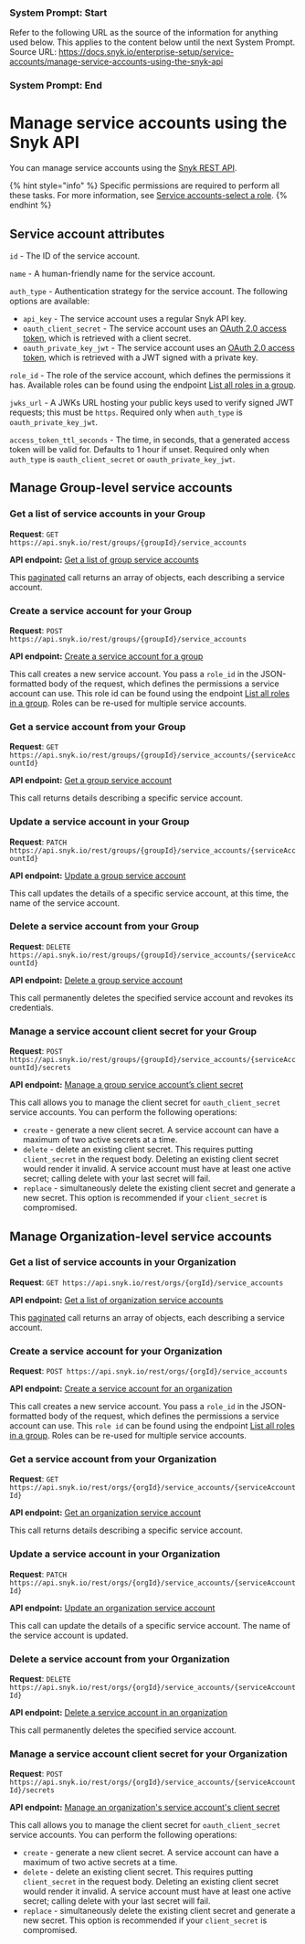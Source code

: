 ### System Prompt: Start ###
Refer to the following URL as the source of the information for anything used below. This applies to the content below until the next System Prompt.
Source URL: https://docs.snyk.io/enterprise-setup/service-accounts/manage-service-accounts-using-the-snyk-api
### System Prompt: End ###

# Manage service accounts using the Snyk API

You can manage service accounts using the [Snyk REST API](../../snyk-api/reference/serviceaccounts.md).

{% hint style="info" %}
Specific permissions are required to perform all these tasks. For more information, see [Service accounts-select a role](./#select-a-role).
{% endhint %}

## Service account attributes

`id` - The ID of the service account.

`name` - A human-friendly name for the service account.

`auth_type` - Authentication strategy for the service account. The following options are available:

* `api_key` - The service account uses a regular Snyk API key.
* `oauth_client_secret` - The service account uses an [OAuth 2.0 access token](service-accounts-using-oauth-2.0.md#oauth-2.0-with-client-secret), which is retrieved with a client secret.
* `oauth_private_key_jwt` - The service account uses an [OAuth 2.0 access token](service-accounts-using-oauth-2.0.md#oauth-2.0-with-private-key-jwt), which is retrieved with a JWT signed with a private key.

`role_id` - The role of the service account, which defines the permissions it has. Available roles can be found using the endpoint [List all roles in a group](../../snyk-api/reference/groups-v1.md#group-groupid-roles).

`jwks_url` - A JWKs URL hosting your public keys used to verify signed JWT requests; this must be `https`. Required only when `auth_type` is `oauth_private_key_jwt`.

`access_token_ttl_seconds` - The time, in seconds, that a generated access token will be valid for. Defaults to 1 hour if unset. Required only when `auth_type` is `oauth_client_secret` or `oauth_private_key_jwt`.

## Manage Group-level service accounts

### Get a list of service accounts in your Group

**Request**: `GET https://api.snyk.io/rest/groups/{groupId}/service_accounts`

**API endpoint:** [Get a list of group service accounts](../../snyk-api/reference/serviceaccounts.md#groups-group_id-service_accounts-1)

This [paginated](../../snyk-api/rest-api/about-the-rest-api.md#pagination) call returns an array of objects, each describing a service account.

### Create a service account for your Group

**Request**: `POST https://api.snyk.io/rest/groups/{groupId}/service_accounts`

**API endpoint:** [Create a service account for a group](../../snyk-api/reference/serviceaccounts.md#groups-group_id-service_accounts)

This call creates a new service account. You pass a `role_id` in the JSON-formatted body of the request, which defines the permissions a service account can use. This role id can be found using the endpoint [List all roles in a group](../../snyk-api/reference/groups-v1.md#group-groupid-roles). Roles can be re-used for multiple service accounts.

### Get a service account from your Group

**Request**: `GET https://api.snyk.io/rest/groups/{groupId}/service_accounts/{serviceAccountId}`

**API endpoint:** [Get a group service account](../../snyk-api/reference/serviceaccounts.md#groups-group_id-service_accounts-serviceaccount_id-1)

This call returns details describing a specific service account.

### Update a service account in your Group

**Request**: `PATCH https://api.snyk.io/rest/groups/{groupId}/service_accounts/{serviceAccountId}`

**API endpoint:** [Update a group service account](../../snyk-api/reference/serviceaccounts.md#groups-group_id-service_accounts-serviceaccount_id)

This call updates the details of a specific service account, at this time, the name of the service account.

### Delete a service account from your Group

**Request**: `DELETE https://api.snyk.io/rest/groups/{groupId}/service_accounts/{serviceAccountId}`

**API endpoint:** [Delete a group service account](../../snyk-api/reference/serviceaccounts.md#groups-group_id-service_accounts-serviceaccount_id-secrets)

This call permanently deletes the specified service account and revokes its credentials.

### Manage a service account client secret for your Group

**Request**: `POST https://api.snyk.io/rest/groups/{groupId}/service_accounts/{serviceAccountId}/secrets`

**API endpoint:** [Manage a group service account’s client secret](../../snyk-api/reference/serviceaccounts.md#groups-group_id-service_accounts-serviceaccount_id-secrets)

This call allows you to manage the client secret for `oauth_client_secret` service accounts. You can perform the following operations:

* `create` - generate a new client secret. A service account can have a maximum of two active secrets at a time.
* `delete` - delete an existing client secret. This requires putting `client_secret` in the request body. Deleting an existing client secret would render it invalid. A service account must have at least one active secret; calling delete with your last secret will fail.
* `replace` - simultaneously delete the existing client secret and generate a new secret. This option is recommended if your `client_secret` is compromised.

## Manage Organization-level service accounts

### Get a list of service accounts in your Organization

**Request**: `GET https://api.snyk.io/rest/orgs/{orgId}/service_accounts`

**API endpoint:** [Get a list of organization service accounts](../../snyk-api/reference/serviceaccounts.md#orgs-org_id-service_accounts-1)

This [paginated](../../snyk-api/rest-api/about-the-rest-api.md#pagination) call returns an array of objects, each describing a service account.

### Create a service account for your Organization

**Request**: `POST https://api.snyk.io/rest/orgs/{orgId}/service_accounts`

**API endpoint:** [Create a service account for an organization](../../snyk-api/reference/serviceaccounts.md#orgs-org_id-service_accounts)

This call creates a new service account. You pass a `role_id` in the JSON-formatted body of the request, which defines the permissions a service account can use. This `role id` can be found using the endpoint [List all roles in a group](../../snyk-api/reference/groups-v1.md#group-groupid-roles). Roles can be re-used for multiple service accounts.

### Get a service account from your Organization

**Request**: `GET https://api.snyk.io/rest/orgs/{orgId}/service_accounts/{serviceAccountId}`

**API endpoint:** [Get an organization service account](../../snyk-api/reference/serviceaccounts.md#orgs-org_id-service_accounts-serviceaccount_id-1)

This call returns details describing a specific service account.

### Update a service account in your Organization

**Request**: `PATCH https://api.snyk.io/rest/orgs/{orgId}/service_accounts/{serviceAccountId}`

**API endpoint:** [Update an organization service account](../../snyk-api/reference/serviceaccounts.md#patch-orgs-org_id-service_accounts-serviceaccount_id)

This call can update the details of a specific service account. The name of the service account is updated.

### Delete a service account from your Organization

**Request**: `DELETE https://api.snyk.io/rest/orgs/{orgId}/service_accounts/{serviceAccountId}`

**API endpoint:** [Delete a service account in an organization](../../snyk-api/reference/serviceaccounts.md#orgs-org_id-service_accounts-serviceaccount_id-2)

This call permanently deletes the specified service account.

### Manage a service account client secret for your Organization

**Request**: `POST https://api.snyk.io/rest/orgs/{orgId}/service_accounts/{serviceAccountId}/secrets`

**API endpoint:** [Manage an organization's service account's client secret](../../snyk-api/reference/serviceaccounts.md#orgs-org_id-service_accounts-serviceaccount_id-secrets)

This call allows you to manage the client secret for `oauth_client_secret` service accounts. You can perform the following operations:

* `create` - generate a new client secret. A service account can have a maximum of two active secrets at a time.
* `delete` - delete an existing client secret. This requires putting `client_secret` in the request body. Deleting an existing client secret would render it invalid. A service account must have at least one active secret; calling delete with your last secret will fail.
* `replace` - simultaneously delete the existing client secret and generate a new secret. This option is recommended if your `client_secret` is compromised.
